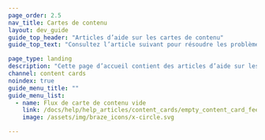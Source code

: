 ```yaml
---
page_order: 2.5
nav_title: Cartes de contenu
layout: dev_guide
guide_top_header: "Articles d’aide sur les cartes de contenu"
guide_top_text: "Consultez l’article suivant pour résoudre les problèmes sur les cartes de contenu. <br><br> Apprenez-en plus sur la multitude de façons d’intégrer des cartes de contenu dans vos campagnes et vos Canvas dans la section <a href='/docs/user_guide/message_building_by_channel/content_cards/'>Cartes de contenu</a> !"

page_type: landing
description: "Cette page d’accueil contient des articles d’aide sur les cartes de contenu."
channel: content cards
noindex: true
guide_menu_title: ""
guide_menu_list:
  - name: Flux de carte de contenu vide
    link: /docs/help/help_articles/content_cards/empty_content_card_feed/
    image: /assets/img/braze_icons/x-circle.svg

---
```

